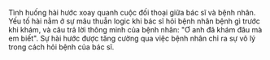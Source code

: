 Tình huống hài hước xoay quanh cuộc đối thoại giữa bác sĩ và bệnh nhân. Yếu tố hài nằm ở sự mâu thuẫn logic khi bác sĩ hỏi bệnh nhân bệnh gì trước khi khám, và câu trả lời thông minh của bệnh nhân: "Ơ anh đã khám đâu mà em biết". Sự hài hước được tăng cường qua việc bệnh nhân chỉ ra sự vô lý trong cách hỏi bệnh của bác sĩ.